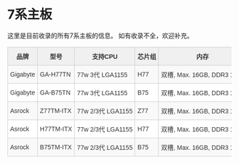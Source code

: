 # 7系主板

这里是目前收录的所有7系主板的信息。
如有收录不全，欢迎补充。

<style type="text/css">
.tg  {border-collapse:collapse;border-color:#ccc;border-spacing:0;}
.tg td{background-color:#fff;border-color:#ccc;border-style:solid;border-width:1px;color:#333;
  font-family:Arial, sans-serif;font-size:14px;overflow:hidden;padding:10px 5px;keep-all;white-space:nowrap;}
.tg th{background-color:#f0f0f0;border-color:#ccc;border-style:solid;border-width:1px;color:#333;
  font-family:Arial, sans-serif;font-size:14px;font-weight:normal;overflow:hidden;padding:10px 5px;wkeep-all;white-space:nowrap;}
.tg .tg-cly1{text-align:left;vertical-align:middle}
.tg .tg-wa1i{font-weight:bold;text-align:center;vertical-align:middle}
.tg .tg-buh4{background-color:#f9f9f9;text-align:left;vertical-align:top}
.tg .tg-yjjc{background-color:#f9f9f9;text-align:left;vertical-align:middle}
</style>
<table class="tg">
<thead>
  <tr>
    <th class="tg-wa1i">品牌</th>
    <th class="tg-wa1i">型号</th>
    <th class="tg-wa1i">支持CPU</th>
    <th class="tg-wa1i">芯片组</th>
    <th class="tg-wa1i">内存</th>
    <th class="tg-wa1i">通道</th>
    <th class="tg-wa1i">HDMI接口</th>
    <th class="tg-wa1i">DP接口</th>
    <th class="tg-wa1i">其他显示接口</th>
    <th class="tg-wa1i">LAN</th>
    <th class="tg-wa1i">PCI Express</th>
    <th class="tg-wa1i">WIFI/BT</th>
    <th class="tg-wa1i">M.2 规格</th>
    <th class="tg-wa1i">速度</th>
    <th class="tg-wa1i">mini PCIe/mSATA</th>
    <th class="tg-wa1i">SATA</th>
    <th class="tg-wa1i">USB 3</th>
    <th class="tg-wa1i">USB 2</th>
    <th class="tg-wa1i">其他</th>
    <th class="tg-wa1i">备注</th>
  </tr>
</thead>
<tbody>
  <tr>
    <td class="tg-yjjc">Gigabyte</td>
    <td class="tg-yjjc">GA-H77TN</td>
    <td class="tg-yjjc">77w 3代 LGA1155</td>
    <td class="tg-yjjc">H77</td>
    <td class="tg-yjjc">双槽, Max. 16GB, DDR3 1600</td>
    <td class="tg-yjjc">双</td>
    <td class="tg-yjjc">1 x HDMI 1.3b</td>
    <td class="tg-yjjc">1 x DP 1.1a</td>
    <td class="tg-yjjc">1 x LVDS</td>
    <td class="tg-yjjc">1 x Realtek 千兆</td>
    <td class="tg-yjjc">1 x PCIE 3.0 x4</td>
    <td class="tg-yjjc">1 x mini PCIe (半高)</td>
    <td class="tg-yjjc">无</td>
    <td class="tg-yjjc">无</td>
    <td class="tg-yjjc">1 x mSATA (全高)</td>
    <td class="tg-yjjc">2 x SATA 6Gb/s 2x SATA 3Gb/s</td>
    <td class="tg-yjjc">3.0 x4</td>
    <td class="tg-yjjc">无</td>
    <td class="tg-yjjc"></td>
    <td class="tg-yjjc"></td>
  </tr>
  <tr>
    <td class="tg-cly1">Gigabyte</td>
    <td class="tg-cly1">GA-B75TN</td>
    <td class="tg-cly1">77w 3代 LGA1155</td>
    <td class="tg-cly1">B75</td>
    <td class="tg-cly1">双槽, Max. 16GB, DDR3 1600</td>
    <td class="tg-cly1">双</td>
    <td class="tg-cly1">1 x HDMI 1.3b</td>
    <td class="tg-cly1">1 x DP 1.1a</td>
    <td class="tg-cly1">1 x LVDS</td>
    <td class="tg-cly1">1 x Realtek 千兆</td>
    <td class="tg-cly1">1 x PCIE 3.0 x4</td>
    <td class="tg-cly1">1 x mini PCIe (半高)</td>
    <td class="tg-cly1">无</td>
    <td class="tg-cly1">无</td>
    <td class="tg-cly1">1 x mSATA (全高)</td>
    <td class="tg-cly1">1 x SATA 6Gb/s 3 x SATA 3Gb/s</td>
    <td class="tg-cly1">3.0 x4</td>
    <td class="tg-cly1">无</td>
    <td class="tg-cly1"></td>
    <td class="tg-cly1"></td>
  </tr>
  <tr>
    <td class="tg-yjjc">Asrock</td>
    <td class="tg-yjjc">Z77TM-ITX</td>
    <td class="tg-yjjc">77w 2/3代 LGA1155</td>
    <td class="tg-yjjc">Z77</td>
    <td class="tg-yjjc">双槽, Max. 16GB, DDR3 1600</td>
    <td class="tg-yjjc">双</td>
    <td class="tg-yjjc">1 x HDMI 1.3b</td>
    <td class="tg-yjjc">无</td>
    <td class="tg-yjjc">1 x LVDS 1 x DVI</td>
    <td class="tg-yjjc">1 x RTL8111E-VL</td>
    <td class="tg-yjjc">1 x PCIE 3.0 x4</td>
    <td class="tg-yjjc">无</td>
    <td class="tg-yjjc">无</td>
    <td class="tg-yjjc">无</td>
    <td class="tg-yjjc">1 x mini PCIe (全高)</td>
    <td class="tg-yjjc">2 x SATA 6Gb/s</td>
    <td class="tg-yjjc">3.1 x2</td>
    <td class="tg-yjjc">2.0 x2</td>
    <td class="tg-yjjc"></td>
    <td class="tg-yjjc"></td>
  </tr>
  <tr>
    <td class="tg-cly1">Asrock</td>
    <td class="tg-cly1">H77TM-ITX</td>
    <td class="tg-cly1">77w 2/3代 LGA1155</td>
    <td class="tg-cly1">H77</td>
    <td class="tg-cly1">双槽, Max. 16GB, DDR3 1600</td>
    <td class="tg-cly1">双</td>
    <td class="tg-cly1">1 x HDMI 1.3b</td>
    <td class="tg-cly1">无</td>
    <td class="tg-cly1">1 x LVDS 1 x DVI</td>
    <td class="tg-cly1">1 x RTL8111E-VL</td>
    <td class="tg-cly1">1 x PCIE 3.0 x4</td>
    <td class="tg-cly1">无</td>
    <td class="tg-cly1">无</td>
    <td class="tg-cly1">无</td>
    <td class="tg-cly1">1 x mini PCIe (全高)</td>
    <td class="tg-cly1">2 x SATA 6Gb/s</td>
    <td class="tg-cly1">3.1 x2</td>
    <td class="tg-cly1">2.0 x2</td>
    <td class="tg-cly1"></td>
    <td class="tg-cly1"></td>
  </tr>
  <tr>
    <td class="tg-yjjc">Asrock</td>
    <td class="tg-yjjc">B75TM-ITX</td>
    <td class="tg-yjjc">77w 2/3代 LGA1155</td>
    <td class="tg-yjjc">B75</td>
    <td class="tg-yjjc">双槽, Max. 16GB, DDR3 1600</td>
    <td class="tg-yjjc">双</td>
    <td class="tg-yjjc">1 x HDMI 1.3b</td>
    <td class="tg-yjjc">无</td>
    <td class="tg-yjjc">1 x LVDS 1 x DVI</td>
    <td class="tg-yjjc">1 x RTL8111E-VL</td>
    <td class="tg-yjjc">1 x PCIE 3.0 x4</td>
    <td class="tg-yjjc">无</td>
    <td class="tg-yjjc">无</td>
    <td class="tg-yjjc">无</td>
    <td class="tg-yjjc">1 x mini PCIe (全高)</td>
    <td class="tg-yjjc">2 x SATA 6Gb/s</td>
    <td class="tg-yjjc">3.1 x2</td>
    <td class="tg-yjjc">2.0 x2</td>
    <td class="tg-yjjc"></td>
    <td class="tg-buh4"></td>
  </tr>
</tbody>
</table>